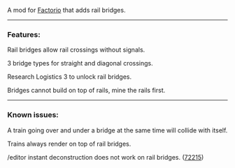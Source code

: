 A mod for [Factorio](https://www.factorio.com) that adds rail bridges.

---
### Features:

Rail bridges allow rail crossings without signals.

3 bridge types for straight and diagonal crossings.

Research Logistics 3 to unlock rail bridges.

Bridges cannot build on top of rails, mine the rails first.

---
### Known issues:

A train going over and under a bridge at the same time will collide with itself.

Trains always render on top of rail bridges.

/editor instant deconstruction does not work on rail bridges. ([72215](https://forums.factorio.com/viewtopic.php?t=72215))
